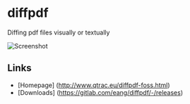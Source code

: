 # diffpdf
Diffing pdf files visually or textually

![Screenshot](http://www.qtrac.eu/diffpdf_M3.png)

## Links
* [Homepage] (http://www.qtrac.eu/diffpdf-foss.html)
* [Downloads] (https://gitlab.com/eang/diffpdf/-/releases)

